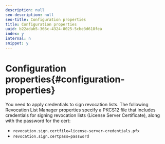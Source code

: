 ```yaml
---
description: null
seo-description: null
seo-title: Configuration properties
title: Configuration properties
uuid: b22adab5-366c-4324-8025-5cbe3d618fea
index: y
internal: n
snippet: y
---
```


# Configuration properties{#configuration-properties}

You need to apply credentials to sign revocation lists. The following Revocation List Manager properties specify a PKCS12 file that includes credentials for signing revocation lists (License Server Certificate), along with the password for the cert:

* `revocation.sign.certfile=license-server-credentials.pfx` 
* `revocation.sign.certpass=password`

